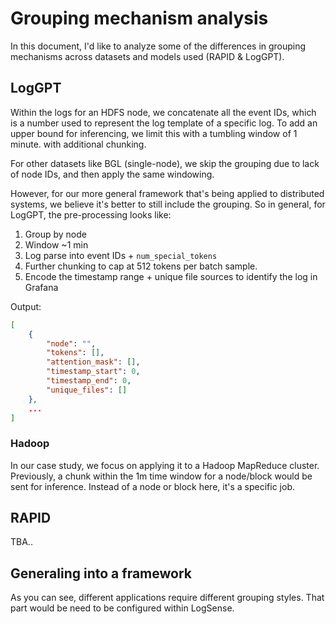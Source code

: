 # Grouping mechanism analysis

In this document, I'd like to analyze some of the differences in grouping mechanisms across datasets and models used (RAPID & LogGPT).

## LogGPT

Within the logs for an HDFS node, we concatenate all the event IDs, which is a number used to represent the log template of a specific log. To add an upper bound for inferencing, we limit this with a tumbling window of 1 minute. with additional chunking.

For other datasets like BGL (single-node), we skip the grouping due to lack of node IDs, and then apply the same windowing. 

However, for our more general framework that's being applied to distributed systems, we believe it's better to still include the grouping. So in general, for LogGPT, the pre-processing looks like:

1. Group by node
2. Window ~1 min
3. Log parse into event IDs + `num_special_tokens`
4. Further chunking to cap at 512 tokens per batch sample.
4. Encode the timestamp range + unique file sources to identify the log in Grafana

Output: 

```json
[
    {
        "node": "",
        "tokens": [],
        "attention_mask": [],
        "timestamp_start": 0,
        "timestamp_end": 0,
        "unique_files": []
    },
    ...
]
```

### Hadoop

In our case study, we focus on applying it to a Hadoop MapReduce cluster. Previously, a chunk within the 1m time window for a node/block would be sent for inference. Instead of a node or block here, it's a specific job. 


## RAPID

TBA..

## Generaling into a framework

As you can see, different applications require different grouping styles. That part would be need to be configured within LogSense. 